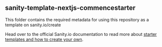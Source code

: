 ## sanity-template-nextjs-commencestarter

This folder contains the required metadata for using this repository as a template on sanity.io/create

Head over to the official Sanity.io documentation to read more about [starter templates and how to create your own](https://www.sanity.io/docs/starter-templates).

